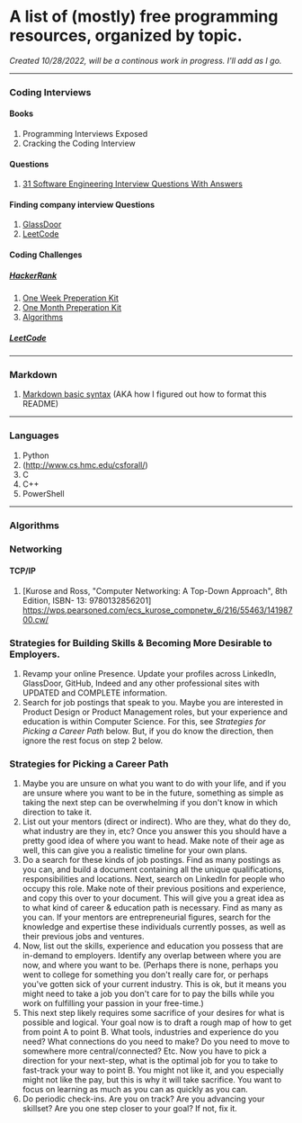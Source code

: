 # A list of (mostly) free programming resources, organized by topic. 

*Created 10/28/2022, will be a continous work in progress. I'll add as I go.*
***
### Coding Interviews
#### Books
1. Programming Interviews Exposed
2. Cracking the Coding Interview
#### Questions
1. [31 Software Engineering Interview Questions With Answers](https://www.springboard.com/blog/software-engineering/21-software-engineering-interview-questions/)

#### Finding company interview Questions
1. [GlassDoor](https://www.glassdoor.com/Reviews/index.htm?overall_rating_low=3&page=1&occ=B.S.%20Cybersecurity)
2. [LeetCode](https://leetcode.com/discuss/interview-question?currentPage=1&orderBy=hot&query=)

#### Coding Challenges
##### [HackerRank](https://www.hackerrank.com/)
1. [One Week Preperation Kit](https://www.hackerrank.com/interview/preparation-kits/one-week-preparation-kit/)
2. [One Month Preperation Kit](https://www.hackerrank.com/interview/preparation-kits/one-month-preparation-kit/one-month-week-one/challenges)
3. [Algorithms](https://www.hackerrank.com/domains/algorithms)
##### [LeetCode](https://leetcode.com/)

***
### Markdown
1. [Markdown basic syntax](https://www.markdownguide.org/basic-syntax/) (AKA how I figured out how to format this README)

***
### Languages
1. Python
  1.  (http://www.cs.hmc.edu/csforall/)
2. C
3. C++
4. PowerShell

***
### Algorithms


### Networking
#### TCP/IP
1. [Kurose and Ross, "Computer Networking: A Top-Down Approach", 8th Edition, ISBN-
13: 9780132856201] https://wps.pearsoned.com/ecs_kurose_compnetw_6/216/55463/14198700.cw/

### Strategies for Building Skills & Becoming More Desirable to Employers.
1. Revamp your online Presence. Update your profiles across LinkedIn, GlassDoor, GitHub, Indeed and any other professional sites with UPDATED and COMPLETE information.
2. Search for job postings that speak to you. Maybe you are interested in Product Design or Product Management roles, but your experience and education is within Computer Science. For this, see *Strategies for Picking a Career Path* below. But, if you do know the direction, then ignore the rest focus on step 2 below.

### Strategies for Picking a Career Path
1. Maybe you are unsure on what you want to do with your life, and if you are unsure where you want to be in the future, something as simple as taking the next step can be overwhelming if you don't know in which direction to take it. 
  1. List out your mentors (direct or indirect). Who are they, what do they do, what industry are they in, etc? Once you answer this you should have a pretty good idea of where you want to head. Make note of their age as well, this can give you a realistic timeline for your own plans. 
  2. Do a search for these kinds of job postings.  Find as many postings as you can, and build a document containing all the unique qualifications, responsibilities and locations. Next, search on LinkedIn for people who occupy this role. Make note of their previous positions and experience, and copy this over to your document. This will give you a great idea as to what kind of career & education path is necessary. Find as many as you can. If your mentors are entrepreneurial figures, search for the knowledge and expertise these individuals currently posses, as well as their previous jobs and ventures. 
  2. Now, list out the skills, experience and education you possess that are in-demand to employers. Identify any overlap between where you are now, and where you want to be. (Perhaps there is none, perhaps you went to college for something you don't really care for, or perhaps you've gotten sick of your current industry. This is ok, but it means you might need to take a job you don't care for to pay the bills while you work on fulfilling your passion in your free-time.)
  3. This next step likely requires some sacrifice of your desires for what is possible and logical. Your goal now is to draft a rough map of how to get from point A to point B. What tools, industries and experience do you need? What connections do you need to make? Do you need to move to somewhere more central/connected? Etc. Now you have to pick a direction for your next-step, what is the optimal job for you to take to fast-track your way to point B. You might not like it, and you especially might not like the pay, but this is why it will take sacrifice. You want to focus on learning as much as you can as quickly as you can. 
  4. Do periodic check-ins. Are you on track? Are you advancing your skillset? Are you one step closer to your goal? If not, fix it.




